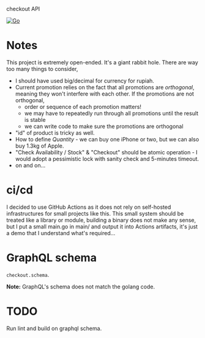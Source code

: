 checkout API

[![Go](https://github.com/mihu8/checkout/actions/workflows/go.yml/badge.svg)](https://github.com/mihu8/checkout/actions/workflows/go.yml)


# Notes

This project is extremely open-ended. It's a giant rabbit hole. There are way too many things to consider,
* I should have used big/decimal for currency for rupiah.
* Current promotion relies on the fact that all promotions are *orthogonal*, meaning they won't interfere with each
  other. If the promotions are not orthogonal,
  * order or sequence of each promotion matters!
  * we may have to repeatedly run through all promotions until the result is stable
  * we can write code to make sure the promotions are orthogonal
* "id" of product is tricky as well.
* How to define _Quantity_ - we can buy one iPhone or two, but we can also buy 1.3kg of Apple.
* "Check Availability / Stock" & "Checkout" should be atomic operation - I would adopt a pessimistic lock with sanity
  check and 5-minutes timeout.
* on and on...

# ci/cd

I decided to use GitHub Actions as it does not rely on self-hosted infrastructures for small projects like this. This
small system should be treated like a library or module, building a binary does not make any sense, but I put a small
main.go in main/ and output it into Actions artifacts, it's just a demo that I understand what's required...

# GraphQL schema

`checkout.schema`.

__Note:__ GraphQL's schema does not match the golang code.

# TODO

Run lint and build on graphql schema.